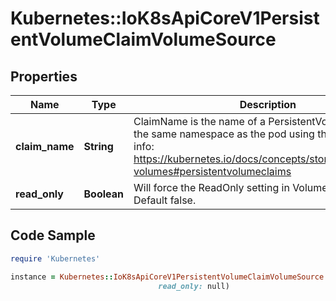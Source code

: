 # Kubernetes::IoK8sApiCoreV1PersistentVolumeClaimVolumeSource

## Properties

Name | Type | Description | Notes
------------ | ------------- | ------------- | -------------
**claim_name** | **String** | ClaimName is the name of a PersistentVolumeClaim in the same namespace as the pod using this volume. More info: https://kubernetes.io/docs/concepts/storage/persistent-volumes#persistentvolumeclaims | 
**read_only** | **Boolean** | Will force the ReadOnly setting in VolumeMounts. Default false. | [optional] 

## Code Sample

```ruby
require 'Kubernetes'

instance = Kubernetes::IoK8sApiCoreV1PersistentVolumeClaimVolumeSource.new(claim_name: null,
                                 read_only: null)
```


